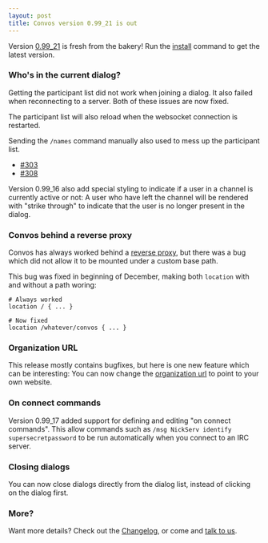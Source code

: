 ```yaml
---
layout: post
title: Convos version 0.99_21 is out
---
```


Version [0.99_21](https://github.com/Nordaaker/convos/tree/stable) is fresh
from the bakery! Run the
[install](/doc/getting-started.html#quick-start-guide) command to get the
latest version.

### Who's in the current dialog?

Getting the participant list did not work when joining a dialog. It also
failed when reconnecting to a server. Both of these issues are now fixed.

The participant list will also reload when the websocket connection is
restarted.

Sending the `/names` command manually also used to mess up the participant
list.

* [#303](https://github.com/Nordaaker/convos/issues/303)
* [#308](https://github.com/Nordaaker/convos/issues/308)

Version 0.99_16 also add special styling to indicate if a user in a channel is
currently active or not: A user who have left the channel will be rendered
with "strike through" to indicate that the user is no longer present in the
dialog.

### Convos behind a reverse proxy

Convos has always worked behind a
[reverse proxy](/doc/faq.html#can-convos-run-behind-behind-my-favorite-web-server),
but there was a bug which did not allow it to be mounted under a custom base
path.

This bug was fixed in beginning of December, making both `location` with and
without a path woring:

    # Always worked
    location / { ... }

    # Now fixed
    location /whatever/convos { ... }

### Organization URL

This release mostly contains bugfixes, but here is one new feature which can
be interesting: You can now change the
[organization url](/doc/config.html#convosorganizationurl) to point to your
own website.

### On connect commands

Version 0.99_17 added support for defining and editing "on connect commands".
This allow commands such as `/msg NickServ identify supersecretpassword` to be
run automatically when you connect to an IRC server.

### Closing dialogs

You can now close dialogs directly from the dialog list, instead of clicking
on the dialog first.

### More?

Want more details? Check out the
[Changelog](https://github.com/Nordaaker/convos/blob/master/Changes), or come
and [talk to us](/doc#get-in-touch).
